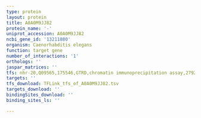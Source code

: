 ```yaml
---
type: protein
layout: protein
title: A0A0M9JJ82
protein_name: '-'
uniprot_accession: A0A0M9JJ82
ncbi_gene_id: '13211880'
organism: Caenorhabditis elegans
function: target gene
number_of_interactions: '1'
orthologs: ''
jaspar_matrices: ''
tfs: nhr-20,Q09565,175546,GTRD,chromatin immunoprecipitation assay,27924024%5Buid%5D,No
targets: ''
tfs_download: TFLink_tfs_of_A0A0M9JJ82.tsv
targets_download: ''
bindingSites_download: ''
binding_sites_ls: ''

---
```

